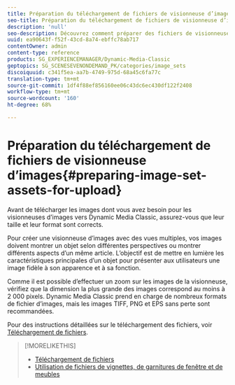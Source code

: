 ```yaml
---
title: Préparation du téléchargement de fichiers de visionneuse d’images
seo-title: Préparation du téléchargement de fichiers de visionneuse d’images
description: 'null'
seo-description: Découvrez comment préparer des fichiers de visionneuse d’images pour le téléchargement.
uuid: ea90643f-f52f-43cd-8a74-ebffc78ab717
contentOwner: admin
content-type: reference
products: SG_EXPERIENCEMANAGER/Dynamic-Media-Classic
geptopics: SG_SCENESEVENONDEMAND_PK/categories/image_sets
discoiquuid: c341f5ea-aa7b-4749-975d-68a45c6fa77c
translation-type: tm+mt
source-git-commit: 1df4f88ef856160ee06c43dc6ec430df122f2408
workflow-type: tm+mt
source-wordcount: '160'
ht-degree: 68%

---
```



# Préparation du téléchargement de fichiers de visionneuse d’images{#preparing-image-set-assets-for-upload}

Avant de télécharger les images dont vous avez besoin pour les visionneuses d’images vers Dynamic Media Classic, assurez-vous que leur taille et leur format sont corrects.

Pour créer une visionneuse d’images avec des vues multiples, vos images doivent montrer un objet selon différentes perspectives ou montrer différents aspects d’un même article. L’objectif est de mettre en lumière les caractéristiques principales d’un objet pour présenter aux utilisateurs une image fidèle à son apparence et à sa fonction.

Comme il est possible d’effectuer un zoom sur les images de la visionneuse, vérifiez que la dimension la plus grande des images correspond au moins à 2 000 pixels. Dynamic Media Classic prend en charge de nombreux formats de fichier d’images, mais les images TIFF, PNG et EPS sans perte sont recommandées.

Pour des instructions détaillées sur le téléchargement des fichiers, voir [Téléchargement de fichiers](uploading-files.md#uploading_files).

>[!MORELIKETHIS]
>
>* [Téléchargement de fichiers](uploading-files.md#uploading_your_files)
>* [Utilisation de fichiers de vignettes, de garnitures de fenêtre et de meubles](vignette-window-covering-cabinet-files.md#working_with_vignette_window_covering_and_cabinet_files)

